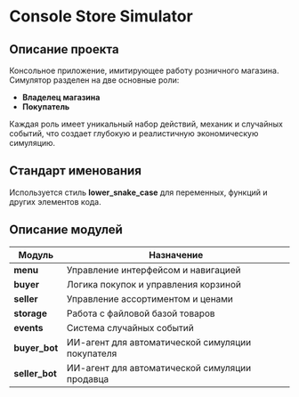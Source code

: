 # Console Store Simulator

## Описание проекта
Консольное приложение, имитирующее работу розничного магазина. Симулятор разделен на две основные роли:
- **Владелец магазина**
- **Покупатель**

Каждая роль имеет уникальный набор действий, механик и случайных событий, что создает глубокую и реалистичную экономическую симуляцию.

## Стандарт именования
Используется стиль **lower_snake_case** для переменных, функций и других элементов кода.

## Описание модулей

| Модуль | Назначение |
|--------|------------|
| **menu** | Управление интерфейсом и навигацией |
| **buyer** | Логика покупок и управления корзиной |
| **seller** | Управление ассортиментом и ценами |
| **storage** | Работа с файловой базой товаров |
| **events** | Система случайных событий |
| **buyer_bot** | ИИ-агент для автоматической симуляции покупателя |
| **seller_bot** | ИИ-агент для автоматической симуляции продавца |